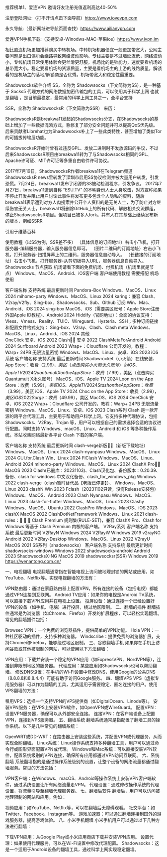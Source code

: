 推荐榜单1、爱连VPN 邀请好友注册充值返利高达40-50% 

注册登陆网址:（打不开请点击下面导航）https://www.iovevpn.com

永久导航:（最新网址进导航页面查找）https://www.ailianvpn.com

爱连VPN手机下载:（支持安卓-Winodws-MAC-苹果ios）https://www.ivpn.im

相比直连机场更加推荐购买中转机场。中转机场机器便宜一般更加带宽大，公网主要问题是出口偶尔会绕路导致网络波动影响。专线主要是不过墙延迟低，网络波动小，专线机场日常使用体验会更丝滑更舒服。机场比的是钞能力，速度要看机场的总带宽大小。稳定要看机场的资源质量，主要是看机场主的上游的线路质量，解锁看的是机场主的落地/解锁商是否优秀。机场带宽大和稳定性最重要。

Shadowsocks软件介绍
SS，全称为 Shadowsocks（下文简称为SS），是一种基于 Socks5 代理方式的网络数据加密传输包的工具，可以使用其于科学上网 也就是翻墙 ，是目前最稳定，最常用的科学上网工具之一，全平台支持

SSR，全称为 ShadowsocksR（下文简称为SSR） 来历：

ShadowsocksR是breakwa11发起的Shadowsocks分支，在Shadowsocks的基础上增加了一些数据混淆方式，称修复了部分安全问题并可以提高QoS优先级。后来贡献者Librehat也为Shadowsocks补上了一些此类特性，甚至增加了类似Tor的可插拔传输层功能。

ShadowsocksR开始时曾有过违反GPL、发放二进制时不发放源码的争议，不过后来ShadowsocksR项目由breakwa11转为了与Shadowsocks相同的GPL、Apache许可证、MIT许可证等多重自由软件许可协议。

2017年7月19日，ShadowsocksR作者breakwa11在Telegram频道ShadowsocksR news里转发了深圳市启用SS协议检测并被大量用户转发，引发恐慌。7月24日，breakwa11发布了闭源的SS被动检测程序，引发争议。 2017年7月27日，breakwa11遭到自称 “ESU.TV” 的不明身份人士人身攻击，对方宣称如果不停止开发并阻止用户讨论此事件将发布更多包含个人隐私的资料，随后breakwa11表示遭到对方人肉搜索并公开个人资料的是无关人士，为了防止对方继续伤害无关人士，breakwa11将删除GitHub上的所有代码、解散相关交流群组，停止ShadowsocksR项目。但项目已被多人fork。并有人在其基础上继续发布新的版本，例如SSRR

引用于维基百科

使用教程（以SS为例，SSR差不多）
（具体信息的订阅地址）右击小飞机，打开服务器-编辑服务器，输入服务器信息即可。
（图片二维码的订阅地址）右击小飞机，打开服务器-扫描屏幕上的二维码，服务器信息自动导入。
（长链接的订阅地址）右击小飞机，打开服务器-从剪切板导入URL，服务器信息自动导入。
Shadowsocks 节点获取
机场请看下面的免费机场、付费机场（机场里就是节点）
Windows、MacOS、Android、iOS客户端
客户端使用教程 需要搭配 机场 使用

客户端名称	支持系统	最后更新时间
Pandora-Box	Windows、MacOS、Linux	2024
mihomo-party	Windows、MacOS、Linux	2024
karing：兼容 Clash、V2ray/V2fly、Sing-box、Shadowsocks、Sub、Github 订阅	Win、Mac、Android、iOS	2024
sing-box	MacOS、iOS（需要美区账号：Apple Store注册外国Apple ID教程）、Android	2024
Hiddify（官网地址）：全面的协议支持：Vless、Vmess、Reality、TUIC、Wireguard、Hysteria、SSH；多种订阅链接和配置文件格式支持： Sing-box、V2ray、Clash、Clash meta	Windows、MacOS、Linux、Android、iOS	2024
其他	
OneClick	安卓、iOS	2022
Clash👍🏻	安卓	2022
ClashMetaForAndroid	Android	2024
Surfboard	Android	2023
Wrap+：Cloudflare 公司开发的，教程：Warp+ 24PB 无限流量密钥	Windows、MacOS、Linux、安卓、iOS	2023
iOS系统
客户端名称	支持系统	最后更新时间
Shadowrocket（小火箭）在线安装、App Store：收费（$2.99)，美区（点击购买小火箭永久账号）👍	iOS、Apple TV	2024
Quantumult X on the App Store：收费（$7.99），美区（点击购买Quantumult X永久账号）	MacOS、iOS、Apple TV	2024
Loon on the App Store：收费（$5.99），美区	iOS、Apple TV	2024
Stash on the App Store：收费（$3.99），美区	iOS、Apple TV	2024
Choc on the App Store：收费（$2.99），美区	iOS	2022
Surge：收费（$49.99），美区	MacOS、iOS	2024
OneClick	安卓、iOS	2022
Wrap+：Cloudflare 公司开发的，教程：Warp+ 24PB 无限流量密钥	Windows、MacOS、Linux、安卓、iOS	2023
Clash系列
Clash 是一款开源的跨平台代理工具，主要用于帮助用户科学上网。它支持多种代理协议，包括 Shadowsocks、V2Ray、Trojan 等，用户可以根据自己的需求选择合适的协议进行配置。同时支持 Windows、macOS、Linux、Android 和 iOS 等多种操作系统。本站收集网络最新各平台 Clash 下载的客户端。

客户端名称	支持系统	最后更新时间
clash-verge新版👍🏻（新版下载地址）	Windows、MacOS、Linux	2024
clash-nyanpasu	Windows、MacOS、Linux	2024
GUI.for.Clash	Win、Linux	2024
FlClash	Windows、MacOS、Linux、Android	2024
mihomo-party	Windows、MacOS、Linux	2024
ClashX Pro👍🏻	MacOS	2023
Clash(已删库：20231103)、Clash汉化包、备份版本：0.20.39、备份、clash for windows 中文汉化备份、clash_for_windows_pkg	Windows	2022
clash-verge（clash暂时替代品【老版已停更】）、	Windows、MacOS、Linux	2023
clashN	Win	2023
Fclash（20231102只读，没有Release安装包）	Windows、MacOS、Android	2023
Clash Nyanpasu	Windows、MacOS、Linux	2023
clash-for-flutter	Windows、MacOS、Linux	2023
Clashy	Windows、MacOS、Ubuntu	2022
ClashPro	Windows、MacOS、iOS	2023
clashX	MacOS	2022
ClashDotNetFramework	Windows、Linux	2021
clash-rules：🦄️ 🎃 👻 Clash Premium 规则集(RULE-SET)，兼容 ClashX Pro、Clash for Windows 等基于 Clash Premium 内核的客户端。
V2Ray系列
客户端名称	支持系统	最后更新时间
V2RayN	Windows	2024
V2RayW	Windows	2019
v2rayNG	Android	2022
V2Ray-Desktop	Windows、MacOS、Linux	2022
V2rayU	MacOS	2021
SS系列（shadowsocks）
客户端名称	支持系统	最后更新时间
shadowsocks-windows	Windows	2022
shadowsocks-android	Android	2023
ShadowsocksX-NG	MacOS	2019
shadowsocksr(SSR)	Windows	2019
https://wenantong.com.cn/

一、电视翻墙
电视翻墙通常指在智能电视上访问被地理封锁的网站或应用，如YouTube、Netflix等。实现电视翻墙的方法有：

VPN路由器：通过在家庭路由器上配置VPN，所有连接的设备（包括电视）都能通过VPN连接到互联网。
Android TV应用：如果你的电视是Android TV系统，可以直接下载VPN应用并在电视上设置。
投屏设备：通过连接一个已经设置好VPN的设备（如手机、电脑）进行投屏，绕过地区限制。
二、翻墙的插件
翻墙插件通常是为浏览器（如Chrome、Firefox）开发的扩展程序，可以轻松实现翻墙。常见的翻墙插件包括：

Browsec VPN：一个免费的浏览器插件，提供简单的VPN功能。
Hola VPN：一种社区驱动的插件，支持多种浏览器。
Windscribe：提供免费的浏览器扩展，支持Chrome和Firefox，能够绕过地区限制。
三、谷歌翻墙手机
如果你在手机上访问谷歌或其他被限制的网站，可以使用以下方法翻墙：

VPN应用：下载并安装一个稳定的VPN应用（如ExpressVPN、NordVPN等），连接到非限制地区的服务器。
代理应用：某些应用如Shadowsocks也可以帮助翻墙。
修改DNS设置：在手机的Wi-Fi设置中修改DNS，使用Google的公共DNS（8.8.8.8和8.8.4.4）可能有助于访问Google服务。
四、翻墙VPS
VPS（虚拟专用服务器）可以作为翻墙的工具，尤其适用于需要稳定、匿名连接的用户。使用VPS翻墙的方法：

租用VPS：选择一个支持VPN的VPS提供商（如DigitalOcean、Linode等）。
安装VPN服务：在VPS上安装VPN软件，如OpenVPN或WireGuard。
配置VPN：设置VPN服务器，确保可以从外部安全连接。
连接VPN：在客户端设备上配置VPN，连接到VPS服务器。
五、翻墙系统
翻墙系统通常是指配置了翻墙工具的操作系统。以下是几种常见的翻墙系统：

OpenWRT或DD-WRT：在路由器上安装这些系统，并配置VPN或代理服务，从而实现全网翻墙。
Linux系统：Linux操作系统支持多种翻墙工具，用户可以通过命令行或图形界面配置VPN或代理。
Windows和Mac系统：可以直接安装VPN软件，配置系统级别的VPN连接，确保所有应用都通过VPN访问互联网。
六、系统翻墙
系统翻墙指的是通过操作系统级别的设置，让整个设备的网络流量都通过翻墙服务。常见的方法包括：

VPN客户端：在Windows、macOS、Android等操作系统上安装VPN客户端软件，通过系统设置让所有网络流量走VPN。
代理设置：通过修改操作系统的代理设置，将流量引导至翻墙代理服务器。
七、翻墙后软件
翻墙后，用户可以访问被地理限制的网站和应用。例如：

视频应用：如YouTube、Netflix等，可以在翻墙后无障碍观看。
社交平台：如Twitter、Facebook、Instagram等。
游戏加速器：可以通过翻墙连接到国外的游戏服务器，提高游戏体验。
八、小米手机翻墙
小米手机用户可以通过以下几种方法进行翻墙：

下载VPN应用：从Google Play或小米应用商店下载并安装VPN应用。
设置代理：如果使用代理服务，可以在Wi-Fi设置中修改代理配置。
Shadowsocks：这是一个适用于Android设备的翻墙工具，通过科学上网实现稳定翻墙。
